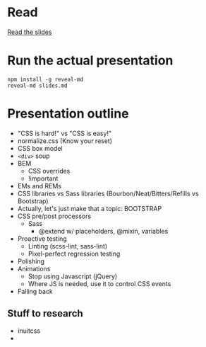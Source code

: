 # Read

[Read the slides](slides.md)

# Run the actual presentation

```
npm install -g reveal-md
reveal-md slides.md
```

# Presentation outline

* "CSS is hard!" vs "CSS is easy!"
* normalize.css (Know your reset)
* CSS box model
* `<div>` soup
* BEM
  * CSS overrides
  * !important
* EMs and REMs
* CSS libraries vs Sass libraries (Bourbon/Neat/Bitters/Refills vs Bootstrap)
* Actually, let's just make that a topic: BOOTSTRAP
* CSS pre/post processors
  * Sass
    * @extend w/ placeholders, @mixin, variables
* Proactive testing
  * Linting (scss-lint, sass-lint)
  * Pixel-perfect regression testing
* Polishing
* Animations
  * Stop using Javascript (jQuery)
  * Where JS is needed, use it to control CSS events
* Falling back

## Stuff to research
 * inuitcss
 * 
